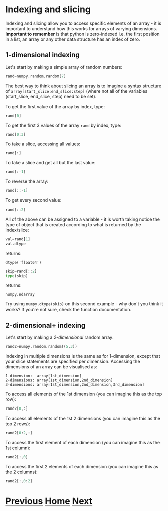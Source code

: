 ---
---

# Indexing and slicing

Indexing and slicing allow you to access specific elements of an array - it is important to understand how this works for arrays of varying dimensions. **Important to remember** is that python is zero-indexed i.e. the first position in a list, an array or any other data structure has an index of zero.

## 1-dimensional indexing

Let's start by making a simple array of random numbers:

```python
rand=numpy.random.random(7)
```

The best way to think about slicing an array is to imagine a syntax structure of ```array[start_slice:end_slice:step]``` (where not all of the variables (start_slice, end_slice, step) need to be set).

To get the first value of the array by index, type:

```python
rand[0]
```

To get the first 3 values of the array ```rand``` by index, type:

```python
rand[0:3]
```

To take a slice, accessing all values:

```python
rand[:]
```

To take a slice and get all but the last value:

```python
rand[:-1]
```

To reverse the array:

```python
rand[::-1]
```

To get every second value:

```python
rand[::2]
```

All of the above can be assigned to a variable - it is worth taking notice the type of object that is created according to what is returned by the index/slice:

```python
val=rand[1]
val.dtype
```

returns:

	dtype('float64')

```python
skip=rand[::2]
type(skip) 
```

returns:

	numpy.ndarray

Try using ```numpy.dtype(skip)``` on this second example - why don't you think it works? If you're not sure, check the function documentation.

## 2-dimensional+ indexing

Let's start by making a *2-dimensional* random array:

```python
rand2=numpy.random.random((5,3))
```

Indexing in multiple dimensions is the same as for 1-dimension, except that your slice statements are specified per dimension. Accessing the dimensions of an array can be visualised as:

	1-dimension:  array[1st_dimension]
	2-dimensions: array[1st_dimension,2nd_dimension]
	3-dimensions: array[1st_dimension,2nd_dimension,3rd_dimension]

To access all elements of the 1st dimension (you can imagine this as the top row):

```python
rand2[0,:]
```

To access all elements of the 1st 2 dimensions (you can imagine this as the top 2 rows):

```python
rand2[0:2,:]
```

To access the first element of each dimension (you can imagine this as the 1st column):

```python
rand2[:,0]
```

To access the first 2 elements of each dimension (you can imagine this as the 2 columns):

```python
rand2[:,0:2]
```

# [Previous](../numpy_array_funcs) [Home](../README_numpy) [Next](../numpy_multiplication)
